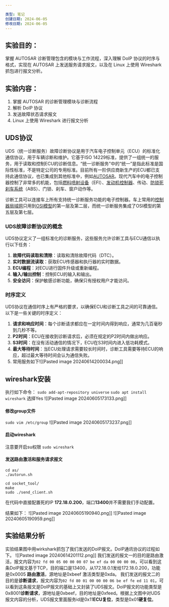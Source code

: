 ```yaml
---

类型: 笔记
创建日期: 2024-06-05
修改日期: 2024-06-05
---
```

## 实验目的：

掌握 AUTOSAR 诊断管理包含的模块与工作流程，深入理解 DoIP 协议的时序与格式，实现在 AUTOSAR 上发送服务请求报文，以及在 Linux 上使用 Wireshark 抓包进行报文分析。
## 实验内容：
1. 掌握 AUTOSAR 的诊断管理模块与诊断流程
2. 解析 DoIP 协议
3. 发送故障状态请求报文
4. Linux 上使用 Wireshark 进行报文分析
## UDS协议
UDS（统一诊断服务）故障诊断协议是用于汽车电子控制单元（ECU）的标准化通信协议，用于车辆诊断和维护。它基于ISO 14229标准，提供了一组统一的服务，用于读取和控制ECU的诊断信息。“统一诊断服务”中的“统一”是指此标准是国际性标准，不是特定公司的专用标准。目前所有一阶供应商新生产的ECU都已支持此通信协议，也已集成到其他标准中，例如[AUTOSAR](https://zh.wikipedia.org/wiki/AUTOSAR "AUTOSAR")。现代汽车中的电子控制器控制了非常多的机能，包括[燃料喷射设备](https://zh.wikipedia.org/wiki/%E7%87%83%E6%96%99%E5%99%B4%E5%B0%84%E8%A3%9D%E7%BD%AE "燃料喷射设备")（EFI）、[发动机控制器](https://zh.wikipedia.org/wiki/%E5%8F%91%E5%8A%A8%E6%9C%BA%E6%8E%A7%E5%88%B6%E5%99%A8 "发动机控制器")、传动、[防锁死刹车系统](https://zh.wikipedia.org/wiki/%E9%98%B2%E9%94%81%E6%AD%BB%E5%88%B9%E8%BD%A6%E7%B3%BB%E7%BB%9F "防锁死刹车系统")（ABS）、门锁、刹车、窗户动作等。

诊断工具可以连接车上所有支持统一诊断服务功能的电子控制器。车上常用的[控制器局域网](https://zh.wikipedia.org/wiki/%E6%8E%A7%E5%88%B6%E5%99%A8%E5%8D%80%E5%9F%9F%E7%B6%B2%E8%B7%AF "控制器局域网")只用到[OSI模型](https://zh.wikipedia.org/wiki/OSI%E6%A8%A1%E5%9E%8B "OSI模型")的第一层及第二层，而统一诊断服务集成了OSI模型的第五层及第七层。
### UDS故障诊断协议的概念
UDS协议定义了一组标准化的诊断服务，这些服务允许诊断工具与ECU通信以执行以下任务：
1. **故障代码读取和清除**：读取和清除故障代码（DTC）。
2. **实时数据流读取**：获取ECU传感器和执行器的实时数据。
3. **ECU编程**：对ECU进行固件升级或重新编程。
4. **输入/输出控制**：控制ECU的输入和输出。
5. **安全访问**：保护敏感诊断功能，确保只有授权用户才能访问。
### 时序定义
UDS协议在通信时序上有严格的要求，以确保ECU和诊断工具之间的可靠通信。以下是一些关键的时序定义：
1. **请求和响应时间**：每个诊断请求都应在一定时间内得到响应，通常为几百毫秒到几秒不等。
2. **P2时间**：ECU在接收到诊断请求后，必须在规定的P2时间内做出响应。
3. **S3时间**：在没有活动通信的情况下，ECU在S3时间内进入低功耗模式。
4. **最大等待时间**：当ECU处理请求需要较长时间时，诊断工具需要等待ECU的响应，超过最大等待时间会认为通信失败。
5. 常用服务如下![[Pasted image 20240614200034.png]]
## wireshark安装
执行如下命令：
`sudo add-apt-repository universe`
`sudo apt install wireshark`
选择Yes
![[Pasted image 20240605173133.png]]
#### 修改group文件
`sudo vim /etc/group`
![[Pasted image 20240605173237.png]]
#### 启动wireshark
注意要开启su权限
`sudo wireshark`
#### 发送路由激活和服务请求报文
```
cd as/
./autorun.sh

cd socket_tool/
make
sudo ./send_client.sh
```
在代码中直接配置死的IP **172.18.0.200**，端口**13400**并不需要我们手动配置。

结果如下：
![[Pasted image 20240605190940.png]]
![[Pasted image 20240605190959.png]]
## 实验结果分析
实验结果图中用wirkshark抓包了我们发送的DoIP报文。DoIP通讯协议的过程如下。
![[Pasted image 20240614201112.png]]
我们发送的报文一的目的是路由激活，报文内容为`02 fd 00 05 00 00 00 07 be ef da 00 00 00 00`，可以看到这条DoIP报文基于TCP，目的端口是13400，从172.18.0.1发给172.18.0.200，功能是0x0005 **路由激活**，源地址是0xbeef 激活类型是0xda。
我们发送的报文二的目的是**诊断请求**，报文内容为`02 fd 80 01 00 00 00 06 be ef fe ed 11 01`，可以看到这条报文是DoIP报文的基础上又封装了UDS报文。DoIP报文的功能类型是0x8001**诊断请求**，源地址是0xbeef，目的地址是0xfeed。根据上文图中对UDS报文内容的分析，UDS报文里面服务id是0x11**ECU复位**，类型是0x01**硬复位**。
